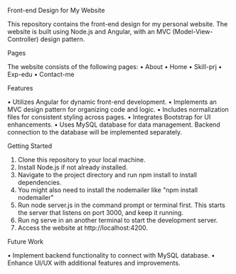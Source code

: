 Front-end Design for My Website

This repository contains the front-end design for my personal website. The website is built using Node.js and Angular, with an MVC (Model-View-Controller) design pattern.


Pages

The website consists of the following pages:
•	About
•	Home
•	Skill-prj
•	Exp-edu
•	Contact-me


Features

•	Utilizes Angular for dynamic front-end development.
•	Implements an MVC design pattern for organizing code and logic.
•	Includes normalization files for consistent styling across pages.
•	Integrates Bootstrap for UI enhancements.
•	Uses MySQL database for data management. Backend connection to the database will be implemented separately.


Getting Started

1.	Clone this repository to your local machine.
2.	Install Node.js if not already installed.
3.	Navigate to the project directory and run npm install to install dependencies.
4.  You might also need to install the nodemailer like "npm install nodemailer"
5.  Run node server.js in the command prompt or terminal first. This starts the server  that listens on port 3000, and keep it running.
6.	Run ng serve in an another terminal to start the development server.
7.	Access the website at http://localhost:4200.


Future Work

•	Implement backend functionality to connect with MySQL database.
•	Enhance UI/UX with additional features and improvements.

